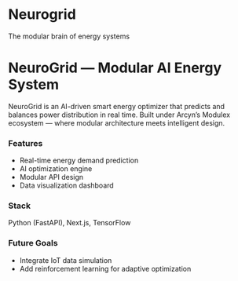 # Neurogrid
The modular brain of energy systems
# NeuroGrid — Modular AI Energy System

NeuroGrid is an AI-driven smart energy optimizer that predicts and balances power distribution in real time.
Built under Arcyn’s Modulex ecosystem — where modular architecture meets intelligent design.

### Features
- Real-time energy demand prediction
- AI optimization engine
- Modular API design
- Data visualization dashboard

### Stack
Python (FastAPI), Next.js, TensorFlow

### Future Goals
- Integrate IoT data simulation
- Add reinforcement learning for adaptive optimization
